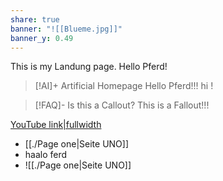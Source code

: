 ```yaml
---
share: true
banner: "![[Blueme.jpg]]"
banner_y: 0.49
---
```


This is my Landung page. Hello Pferd!
> [!AI]+ Artificial Homepage
> Hello Pferd!!!
> hi !


> [!FAQ]- Is this a Callout?
> This is a Fallout!!!


[YouTube link|fullwidth](https://www.youtube.com/watch?v=aqafn8kFDyY)
- [[./Page one|Seite UNO]]
- haalo ferd
- ![[./Page one|Seite UNO]]